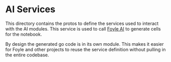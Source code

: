 # AI Services

This directory contains the protos to define the services used to interact with
the AI modules. This service is used to call [Foyle AI](https://foyle.io) to
generate cells for the notebook.

By design the generated go code is in its own module. This makes it easier for
Foyle and other projects to reuse the service definition without pulling in
the entire codebase.
